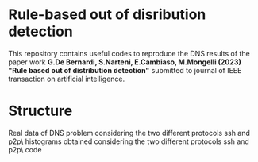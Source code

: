 # Rule-based out of disribution detection
This repository contains useful codes to reproduce the DNS results of the paper work **G.De Bernardi, S.Narteni, E.Cambiaso, M.Mongelli (2023) "Rule based out of distribution detection"** submitted to journal of IEEE transaction on artificial intelligence.
# Structure 
Real data of DNS problem considering the two different protocols ssh and p2p\\
histograms obtained considering the two different protocols ssh and p2p\\
code 


